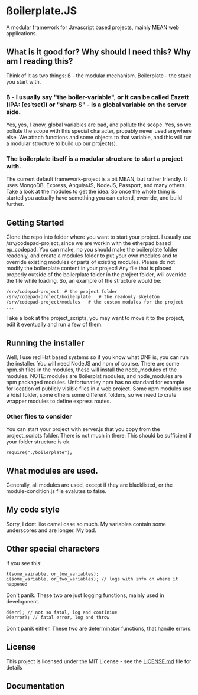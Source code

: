 # ßoilerplate.JS

A modular framework for Javascript based projects, mainly MEAN web applications.

## What is it good for? Why should I need this? Why am I reading this?

Think of it as two things: 
    ß - the modular mechanism.
    Boilerplate - the stack you start with.

### ß - I usually say "the boiler-variable", or it can be called Eszett (IPA: [ɛsˈtsɛt]) or "sharp S" - is a global variable on the server side.

Yes, yes, I know, global variables are bad, and pollute the scope. Yes, so we pollute the scope with this special character, propably never used anywhere else.
We attach functions and some objects to that variable, and this will run a modular structure to build up our project(s).

### The boilerplate itself is a modular structure to start a project with. 

The current default framework-project is a bit MEAN, but rather friendly. It uses MongoDB, Express, AngularJS, NodeJS, Passport, and many others. 
Take a look at the modules to get the idea. So once the whole thing is started you actually have something you can extend, override, and build further.

## Getting Started

Clone the repo into folder where you want to start your project. I usually use /srv/codepad-project, since we are workin with the etherpad based ep_codepad. 
You can make, no you should make the boilerplate folder readonly, and create a modules folder to put your own modules and to override existing modules or parts of existing modules.
Please do not modify the boilerplate content in your project! Any file that is placed properly outside of the boilerplate folder in the project folder, will override the file while loading.
So, an example of the structure would be:
```
/srv/codepad-project  # the project folder
/srv/codepad-project/boilerplate   # the readonly skeleton
/srv/codepad-project/modules   # the custom modules for the project
...
```
Take a look at the project_scripts, you may want to move it to the project, edit it eventually and run a few of them.

## Running the installer

Well, I use red Hat based systems so if you know what DNF is, you can run the installer.
You will need NodeJS and npm of course. There are some npm.sh files in the modules, these will install the node_modules of the modules.
NOTE: modules are ßoilerplat modules, and node_modules are npm packaged modules. Unfortunatley npm has no standard for example for location of publicly visible files in a web project. Some npm modules use a /dist folder, some others some different folders, so we need to crate wrapper modules to define express routes. 

### Other files to consider

You can start your project with server.js that you copy from the project_scripts folder. There is not much in there:
This should be sufficient if your folder structure is ok.

```
require("./boilerplate");

```
## What modules are used.

Generally, all modules are used, except if they are blacklisted, or the module-condition.js file evalutes to false. 

## My code style

Sorry, I dont like camel case so much. My variables contain some underscores and are longer. My bad.

## Other special characters

if you see this:
```
ł(some_vairable, or_tow_variables);
Ł(some_variable, or_two_variables); // logs with info on where it happened
```
Don't panik. These two are just logging functions, mainly used in development.

```
đ(err); // not so fatal, log and continiue
Đ(error); // fatal error, log and throw
```

Don't panik either. These two are determinator functions, that handle errors.

## License

This project is licensed under the MIT License - see the [LICENSE.md](LICENSE.md) file for details

## Documentation
